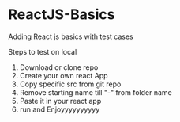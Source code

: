 # ReactJS-Basics

Adding React js basics with test cases

Steps to test on local
1) Download or clone repo
2) Create your own react App
3) Copy specific src from git repo
4) Remove starting name till "-" from folder name
5) Paste it in your react app
6) run and Enjoyyyyyyyyyy
